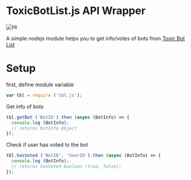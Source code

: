 # ToxicBotList.js API Wrapper
![Hi](https://nodei.co/npm/tbl.js.png?downloads=true&stars=true)

A simple nodejs module helps you to get info/votes of bots from [Toxic Bot List](https://www.toxic-bot-list.ml)
# Setup
first, define module variable
```js
var tbl = require ('tbl.js');
```
Get info of bots
```js
tbl.getBot ('BotID').then (async (BotInfo) => {
  console.log (BotInfo);
  // returns botInfo Object
});
```
Check if user has voted to the bot
```js
tbl.hasVoted ('BotID', 'UserID').then (async (BotInfo) => {
  console.log (BotInfo);
  // returns hasVoted boolean (true, false);
});
```
